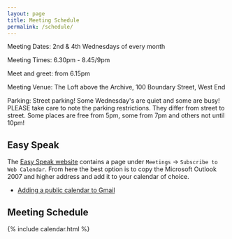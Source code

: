 ```yaml
---
layout: page
title: Meeting Schedule
permalink: /schedule/
---
```


Meeting Dates:    2nd & 4th Wednesdays of every month

Meeting Times:    6.30pm - 8.45/9pm

Meet and greet:   from 6.15pm

Meeting Venue:   The Loft above the Archive, 100 Boundary Street, West End

Parking:  Street parking! Some Wednesday's are quiet and some are busy! PLEASE take care to note the parking restrictions. They differ from street to street. Some places are free from 5pm, some from 7pm and others not until 10pm!  



## Easy Speak
The [Easy Speak website](https://easy-speak.org/webcal_subscribe.php) contains a page under `Meetings` -> `Subscribe to Web Calendar`. From here the best option is to copy the Microsoft Outlook 2007 and higher address and add it to your calendar of choice.
* [Adding a public calendar to Gmail](https://support.google.com/calendar/answer/37100?hl=en&co=GENIE.Platform%3DDesktop)

## Meeting Schedule
{% include calendar.html %}

